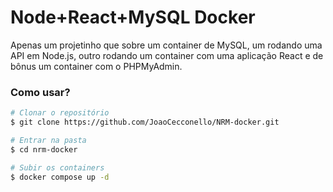 <h1>Node+React+MySQL Docker</h1>

Apenas um projetinho que sobre um container de MySQL, um rodando uma API em Node.js, outro rodando um container com uma aplicação React e de bônus um container com o PHPMyAdmin.

<h3>Como usar?</h3>

```bash
# Clonar o repositório
$ git clone https://github.com/JoaoCecconello/NRM-docker.git

# Entrar na pasta
$ cd nrm-docker

# Subir os containers
$ docker compose up -d
```
